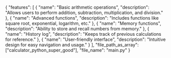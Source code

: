 {
  "features": [
    {
      "name": "Basic arithmetic operations",
      "description": "Allows users to perform addition, subtraction, multiplication, and division."
    },
    {
      "name": "Advanced functions",
      "description": "Includes functions like square root, exponential, logarithm, etc."
    },
    {
      "name": "Memory functions",
      "description": "Ability to store and recall numbers from memory."
    },
    {
      "name": "History log",
      "description": "Keeps track of previous calculations for reference."
    },
    {
      "name": "User-friendly interface",
      "description": "Intuitive design for easy navigation and usage."
    }
  ],
  "file_path_as_array": ["calculator_python_super_good"],
  "file_name": "main.py"
}